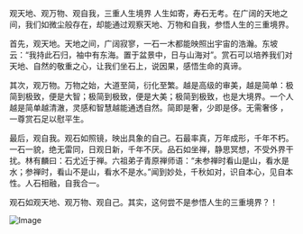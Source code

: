 观天地、观万物、观自我，三重人生境界
人生如寄，寿石无考。在广阔的天地之间，我们如微尘般存在，却能通过观察天地、万物和自我，参悟人生的三重境界。

首先，观天地。天地之间，广阔寂寥，一石一木都能映照出宇宙的浩瀚。东坡云：“我持此石归，袖中有东海。置于盆景中，日与山海对”。赏石可以培养我们对天地、自然的敬重之心，让我们坐石上，说因果，感悟生命的真谛。

其次，观万物。万物之始，大道至简，衍化至繁。越是高级的审美，越是简单：极简到极致，便是大智；极简到极致，便是大美；极简到极致，也是大境界。一个人越是简单越清澈，灵感和智慧越能通透自然。简即是奢，少即是侈。无需奢侈 ，一尊赏石足以慰平生。

最后，观自我。观石如照镜，映出具象的自己。石最率真，万年成形，千年不朽。一石一貌，绝无雷同，日观日新，千年不厌。品石如坐禅，静思冥想，不受外界干扰。林有麟曰：石尤近于禅。六祖弟子青原禅师语：“未参禅时看山是山，看水是水；参禅时，看山不是山，看水不是水。”闻到妙处，千秋如对，识自本心，见自本性。人石相融，自我合一。

观石如观天地、观万物、观自己。其实，这何尝不是参悟人生的三重境界？！

![Image](https://github.com/user-attachments/assets/7c3f3fbb-4b11-4403-bb9a-a1f8e053cf12)